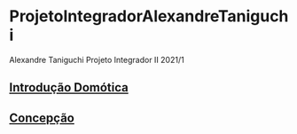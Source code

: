 # ProjetoIntegradorAlexandreTaniguchi
Alexandre Taniguchi
Projeto Integrador II 2021/1


## [Introdução Domótica](https://github.com/AlexandreTaniguchi/ProjetoIntegradorAlexandreTaniguchi/blob/main/IntroducaoDomotica.md)
## [Concepção](https://github.com/AlexandreTaniguchi/ProjetoIntegradorAlexandreTaniguchi/blob/main/ConcepcaoProjeto.md)
